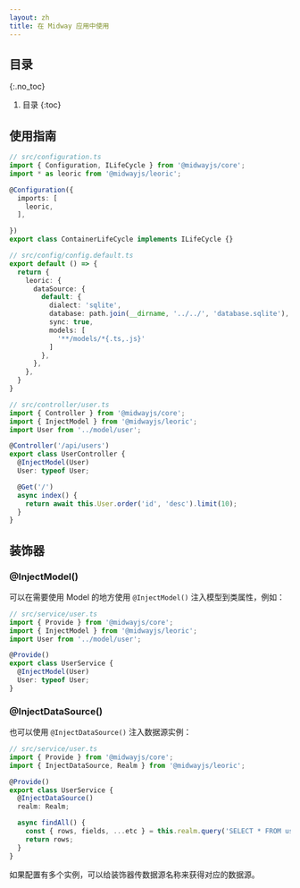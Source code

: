 ```yaml
---
layout: zh
title: 在 Midway 应用中使用
---
```


## 目录
{:.no_toc}

1. 目录
{:toc}

## 使用指南

```ts
// src/configuration.ts
import { Configuration, ILifeCycle } from '@midwayjs/core';
import * as leoric from '@midwayjs/leoric';

@Configuration({
  imports: [
    leoric,
  ],

})
export class ContainerLifeCycle implements ILifeCycle {}
```

```ts
// src/config/config.default.ts
export default () => {
  return {
    leoric: {
      dataSource: {
        default: {
          dialect: 'sqlite',
          database: path.join(__dirname, '../../', 'database.sqlite'),
          sync: true,
          models: [
            '**/models/*{.ts,.js}'
          ]
        },
      },
    },
  }
}
```

```ts
// src/controller/user.ts
import { Controller } from '@midwayjs/core';
import { InjectModel } from '@midwayjs/leoric';
import User from '../model/user';

@Controller('/api/users')
export class UserController {
  @InjectModel(User)
  User: typeof User;

  @Get('/')
  async index() {
    return await this.User.order('id', 'desc').limit(10);
  }
}
```

## 装饰器

### @InjectModel()

可以在需要使用 Model 的地方使用 `@InjectModel()` 注入模型到类属性，例如：

```ts
// src/service/user.ts
import { Provide } from '@midwayjs/core';
import { InjectModel } from '@midwayjs/leoric';
import User from '../model/user';

@Provide()
export class UserService {
  @InjectModel(User)
  User: typeof User;
}
```

### @InjectDataSource()

也可以使用 `@InjectDataSource()` 注入数据源实例：

```ts
// src/service/user.ts
import { Provide } from '@midwayjs/core';
import { InjectDataSource, Realm } from '@midwayjs/leoric';

@Provide()
export class UserService {
  @InjectDataSource()
  realm: Realm;

  async findAll() {
    const { rows, fields, ...etc } = this.realm.query('SELECT * FROM users');
    return rows;
  }
}
```

如果配置有多个实例，可以给装饰器传数据源名称来获得对应的数据源。
